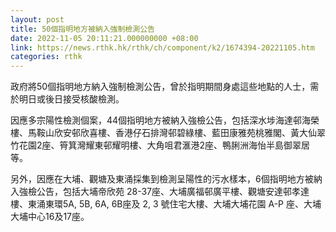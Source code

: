 ```yaml
---
layout: post
title: 50個指明地方被納入強制檢測公告
date: 2022-11-05 20:11:21.000000000 +08:00
link: https://news.rthk.hk/rthk/ch/component/k2/1674394-20221105.htm
categories: rthk
---
```


政府將50個指明地方納入強制檢測公告，曾於指明期間身處這些地點的人士，需於明日或後日接受核酸檢測。

因應多宗陽性檢測個案，44個指明地方被納入強檢公告，包括深水埗海達邨海榮樓、馬鞍山欣安邨欣喜樓、香港仔石排灣邨碧綠樓、藍田康雅苑桃雅閣、黃大仙翠竹花園2座、筲箕灣耀東邨耀明樓、大角咀君滙港2座、鴨脷洲海怡半島御翠居等。

另外，因應在大埔、觀塘及東涌採集到檢測呈陽性的污水樣本，6個指明地方被納入強檢公告，包括大埔帝欣苑 28-37座、大埔廣福邨廣平樓、觀塘安達邨孝達樓、東涌東環5A, 5B, 6A, 6B座及 2, 3 號住宅大樓、大埔大埔花園 A-P 座、大埔大埔中心16及17座。
